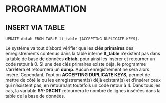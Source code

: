 # **PROGRAMMATION**

## **INSERT VIA TABLE**

```ABAP
UPDATE dbtab FROM TABLE lt_table [ACCEPTING DUPLICATE KEYS].
```

Le système va tout d’abord vérifier que les **clés primaires** des enregistrements contenus dans la table interne **lt_table** n’existent pas dans la table de base de données **dbtab**, pour ainsi les insérer et retourner un code retour à 0. Si une des clés primaires existe déjà, le programme s’arrêtera et retournera un **dump**. Aucun enregistrement ne sera alors inséré. Cependant, l’option **ACCEPTING DUPLICATE KEYS**, permet de mettre de côté le ou les enregistrement(s) déjà existant(s) et d’insérer ceux qui n’existent pas, en retournant toutefois un code retour à 4. Dans tous les cas, la variable **SY-DBCNT** retournera le nombre de lignes insérées dans la table de la base de données.